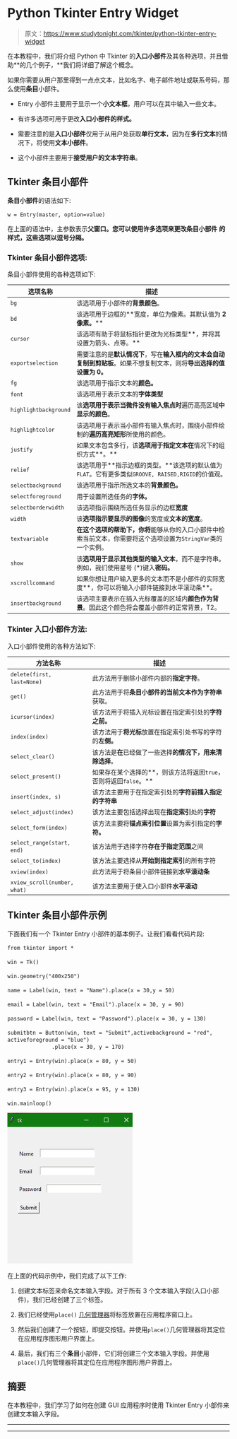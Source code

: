 # Python Tkinter Entry Widget

> 原文：<https://www.studytonight.com/tkinter/python-tkinter-entry-widget>

在本教程中，我们将介绍 Python 中 Tkinter 的**入口小部件**及其各种选项，并且借助**的几个例子，**我们将详细了解这个概念。

如果你需要从用户那里得到一点点文本，比如名字、电子邮件地址或联系号码，那么使用**条目**小部件。

*   Entry 小部件主要用于显示一个**小文本框**，用户可以在其中输入一些文本。

*   有许多选项可用于更改**入口小部件的样式。**

*   需要注意的是**入口小部件**仅用于从用户处获取**单行文本**，因为在**多行文本**的情况下，将使用**文本小部件**。

*   这个小部件主要用于**接受用户的文本字符串**。

## Tkinter 条目小部件

**条目小部件**的语法如下:

```
w = Entry(master, option=value)
```

在上面的语法中，主参数表示**父窗口。**您可以使用许多选项来更改**条目小部件** **的样式，这些选项以逗号分隔。**

### Tkinter 条目小部件选项:

条目小部件使用的各种选项如下:

| **选项名称** | **描述** |
| --- | --- |
| `bg` | 该选项用于小部件的**背景颜色**。 |
| `bd` | 该选项用于边框的**宽度，单位为像素。其默认值为 **2 像素。**** |
| `cursor` | 该选项有助于将鼠标指针更改为光标类型**，并将其设置为箭头、点等。** |
| `exportselection` | 需要注意的是**默认情况下**，写在**输入框内的文本会自动复制到剪贴板**。如果不想复制文本，则将**导出选择的值设置为 0。** |
| `fg` | 该选项用于指示文本的**颜色。** |
| `font` | 该选项用于表示文本的**字体类型** |
| `highlightbackground` | 该**选项用于表示当微件没有输入焦点时**遍历高亮区域**中显示的颜色**。 |
| `highlightcolor` | 该选项用于表示当小部件有输入焦点时，围绕小部件绘制的**遍历高亮矩形**所使用的颜色。 |
| `justify` | 如果文本包含多行，该**选项用于指定文本在**情况下的组织方式**。** |
| `relief` | 该选项用于**指示边框的类型。**该选项的默认值为`FLAT`。它有更多类似`GROOVE, RAISED,RIGID`的价值观。 |
| `selectbackground` | 该选项用于指示所选文本的**背景颜色。** |
| `selectforeground` | 用于设置所选任务的**字体。** |
| `selectborderwidth` | 该选项指示围绕所选任务显示的边框**宽度** |
| `width` | 该**选项指示要显示的图像**的宽度或**文本的宽度**。 |
| `textvariable` | **在这个选项的帮助下，你将**能够从你的入口小部件中检索当前文本，你需要将这个选项设置为`StringVar`类的一个实例。 |
| `show` | 该**选项用于显示其他类型的输入文本**，而不是字符串。例如，我们使用星号 (*)键入**密码。** |
| `xscrollcommand` | 如果你想让用户输入更多的文本而不是小部件的实际宽度**，你可以将输入小部件链接到水平滚动条**。 |
| `insertbackground` | 该选项主要表示在插入光标覆盖的区域内**颜色作为背景**。因此这个颜色将会覆盖小部件的正常背景，T2。 |

### Tkinter 入口小部件方法:

入口小部件使用的各种方法如下:

| **方法名称** | **描述** |
| --- | --- |
| `delete(first, last=None)` | 此方法用于删除小部件内部的**指定字符**。 |
| `get()` | 此方法用于将**条目小部件的当前文本作为字符串**获取。 |
| `icursor(index)` | 该方法用于将插入光标设置在指定索引处的**字符之前。** |
| `index(index)` | 该方法用于**将光标**放置在指定索引处书写的字符的**左侧。** |
| `select_clear()` | 该方法是**在**已经做了一些选择**的情况下，用来清除选择**。 |
| `select_present()` | 如果存在某个选择的**，则该方法将返回`true`，否则将返回`false`。** |
| `insert(index, s)` | 该方法主要用于在指定索引处的**字符前插入指定的字符串** |
| `select_adjust(index)` | 该方法主要包括选择出现在**指定索引**处的**字符** |
| `select_form(index)` | 该方法主要将**锚点索引位置**设置为索引指定的**字符。** |
| `select_range(start, end)` | 该方法用于选择字符**存在于指定范围**之间 |
| `select_to(index)` | 该方法主要选择从**开始到指定索引**的所有字符 |
| `xview(index)` | 此方法用于将条目小部件链接到**水平滚动条** |
| `xview_scroll(number, what)` | 该方法主要用于使入口小部件**水平滚动** |

## Tkinter 条目小部件示例

下面我们有一个 Tkinter Entry 小部件的基本例子。让我们看看代码片段:

```
from tkinter import * 

win = Tk()  

win.geometry("400x250")  

name = Label(win, text = "Name").place(x = 30,y = 50)  

email = Label(win, text = "Email").place(x = 30, y = 90)  

password = Label(win, text = "Password").place(x = 30, y = 130)  

submitbtn = Button(win, text = "Submit",activebackground = "red", activeforeground = "blue")
              .place(x = 30, y = 170)  

entry1 = Entry(win).place(x = 80, y = 50)  

entry2 = Entry(win).place(x = 80, y = 90)  

entry3 = Entry(win).place(x = 95, y = 130)  

win.mainloop()
```

![](img/1992f7d8d69290ae33b27c9ecf0355a5.png)

在上面的代码示例中，我们完成了以下工作:

1.  创建文本标签来命名文本输入字段。对于所有 3 个文本输入字段(入口小部件)，我们已经创建了三个标签。

2.  我们已经使用`place()` [几何管理器](https://www.studytonight.com/tkinter/python-tkinter-geometry-manager)将标签放置在应用程序窗口上。

3.  然后我们创建了一个按钮，即提交按钮。并使用`place()`几何管理器将其定位在应用程序图形用户界面上。

4.  最后，我们有三个**条目**小部件，它们将创建三个文本输入字段。并使用`place()`几何管理器将其定位在应用程序图形用户界面上。

## 摘要

在本教程中，我们学习了如何在创建 GUI 应用程序时使用 Tkinter Entry 小部件来创建文本输入字段。

* * *

* * *